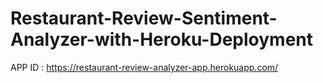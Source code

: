 # Restaurant-Review-Sentiment-Analyzer-with-Heroku-Deployment



APP ID : https://restaurant-review-analyzer-app.herokuapp.com/
